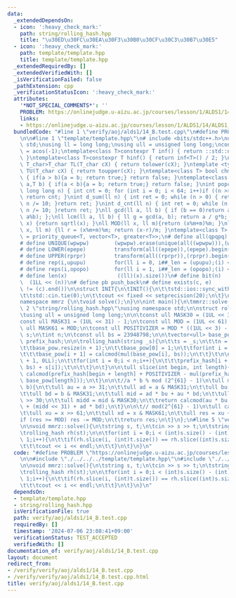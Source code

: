 ```yaml
---
data:
  _extendedDependsOn:
  - icon: ':heavy_check_mark:'
    path: string/rolling_hash.hpp
    title: "\u30ED\u30FC\u30EA\u30F3\u30B0\u30CF\u30C3\u30B7\u30E5"
  - icon: ':heavy_check_mark:'
    path: template/template.hpp
    title: template/template.hpp
  _extendedRequiredBy: []
  _extendedVerifiedWith: []
  _isVerificationFailed: false
  _pathExtension: cpp
  _verificationStatusIcon: ':heavy_check_mark:'
  attributes:
    '*NOT_SPECIAL_COMMENTS*': ''
    PROBLEM: https://onlinejudge.u-aizu.ac.jp/courses/lesson/1/ALDS1/14/ALDS1_14_B
    links:
    - https://onlinejudge.u-aizu.ac.jp/courses/lesson/1/ALDS1/14/ALDS1_14_B
  bundledCode: "#line 1 \"verify/aoj/alds1/14_B.test.cpp\"\n#define PROBLEM \"https://onlinejudge.u-aizu.ac.jp/courses/lesson/1/ALDS1/14/ALDS1_14_B\"\
    \n\n#line 1 \"template/template.hpp\"\n# include <bits/stdc++.h>\nusing namespace\
    \ std;\nusing ll = long long;\nusing ull = unsigned long long;\nconst double pi\
    \ = acos(-1);\ntemplate<class T>constexpr T inf() { return ::std::numeric_limits<T>::max();\
    \ }\ntemplate<class T>constexpr T hinf() { return inf<T>() / 2; }\ntemplate <typename\
    \ T_char>T_char TL(T_char cX) { return tolower(cX); }\ntemplate <typename T_char>T_char\
    \ TU(T_char cX) { return toupper(cX); }\ntemplate<class T> bool chmin(T& a,T b)\
    \ { if(a > b){a = b; return true;} return false; }\ntemplate<class T> bool chmax(T&\
    \ a,T b) { if(a < b){a = b; return true;} return false; }\nint popcnt(unsigned\
    \ long long n) { int cnt = 0; for (int i = 0; i < 64; i++)if ((n >> i) & 1)cnt++;\
    \ return cnt; }\nint d_sum(ll n) { int ret = 0; while (n > 0) { ret += n % 10;\
    \ n /= 10; }return ret; }\nint d_cnt(ll n) { int ret = 0; while (n > 0) { ret++;\
    \ n /= 10; }return ret; }\nll gcd(ll a, ll b) { if (b == 0)return a; return gcd(b,\
    \ a%b); };\nll lcm(ll a, ll b) { ll g = gcd(a, b); return a / g*b; };\nll iroot(ll\
    \ x) {return sqrtl(x); }\nll MOD(ll x, ll m){return (x%m+m)%m; }\nll FLOOR(ll\
    \ x, ll m) {ll r = (x%m+m)%m; return (x-r)/m; }\ntemplate<class T> using dijk\
    \ = priority_queue<T, vector<T>, greater<T>>;\n# define all(qpqpq)           (qpqpq).begin(),(qpqpq).end()\n\
    # define UNIQUE(wpwpw)        (wpwpw).erase(unique(all((wpwpw))),(wpwpw).end())\n\
    # define LOWER(epepe)         transform(all((epepe)),(epepe).begin(),TL<char>)\n\
    # define UPPER(rprpr)         transform(all((rprpr)),(rprpr).begin(),TU<char>)\n\
    # define rep(i,upupu)         for(ll i = 0, i##_len = (upupu);(i) < (i##_len);(i)++)\n\
    # define reps(i,opopo)        for(ll i = 1, i##_len = (opopo);(i) <= (i##_len);(i)++)\n\
    # define len(x)                ((ll)(x).size())\n# define bit(n)             \
    \  (1LL << (n))\n# define pb push_back\n# define exists(c, e)         ((c).find(e)\
    \ != (c).end())\n\nstruct INIT{\n\tINIT(){\n\t\tstd::ios::sync_with_stdio(false);\n\
    \t\tstd::cin.tie(0);\n\t\tcout << fixed << setprecision(20);\n\t}\n}INIT;\n\n\
    namespace mmrz {\n\tvoid solve();\n}\n\nint main(){\n\tmmrz::solve();\n}\n#line\
    \ 2 \"string/rolling_hash.hpp\"\nusing namespace std;\n\nstruct rolling_hash {\n\
    \tusing ull = unsigned long long;\n\n\tconst ull MASK30 = (1UL << 30) - 1;\n\t\
    const ull MASK31 = (1UL << 31) - 1;\n\tconst ull MOD = (1UL << 61) - 1;\n\tconst\
    \ ull MASK61 = MOD;\n\tconst ull POSITIVIZER = MOD * ((1UL << 3) - 1);\n\n\tstring\
    \ s;\n\tint n;\n\tconst ull bs = 23948798;\n\n\tvector<ull> base_pow;\n\tvector<ull>\
    \ prefix_hash;\n\n\trolling_hash(string _s){\n\t\ts = _s;\n\t\tn = int(s.size());\n\
    \t\tbase_pow.resize(n + 1);\n\t\tbase_pow[0] = 1;\n\t\tfor(int i = 0;i < n;i++){\n\
    \t\t\tbase_pow[i + 1] = calcmod(mul(base_pow[i], bs));\n\t\t}\t\n\n\t\tprefix_hash.resize(n\
    \ + 1, 0LL);\n\t\tfor(int i = 0;i < n;i++){\n\t\t\tprefix_hash[i + 1] = calcmod(mul(prefix_hash[i],\
    \ bs) + s[i]);\t\n\t\t}\n\t}\n\n\tull slice(int begin, int length){\n\t\treturn\
    \ calcmod(prefix_hash[begin + length] + POSITIVIZER - mul(prefix_hash[begin],\
    \ base_pow[length]));\n\t}\n\n\t//a * b % mod (2^{61} - 1)\n\tull mul(ull a, ull\
    \ b){\n\t\tull au = a >> 31;\n\t\tull ad = a & MASK31;\n\t\tull bu = b >> 31;\n\
    \t\tull bd = b & MASK31;\n\t\tull mid = ad * bu + au * bd;\n\t\tull midu = mid\
    \ >> 30;\n\t\tull midd = mid & MASK30;\n\t\treturn calcmod(au * bu * 2 + midu\
    \ + (midd << 31) + ad * bd);\n\t}\n\n\t// mod(2^{61} - 1)\n\tull calcmod(ull x){\n\
    \t\tull xu = x >> 61;\n\t\tull xd = x & MASK61;\n\t\tull res = xu + xd;\n\t\t\
    if (res >= MOD) res -= MOD;\n\t\treturn res;\n\t}\n};\n#line 5 \"verify/aoj/alds1/14_B.test.cpp\"\
    \n\nvoid mmrz::solve(){\n\tstring s, t;\n\tcin >> s >> t;\n\tstring st = s + t;\n\
    \trolling_hash rh(st);\n\n\tfor(int i = 0;i < (int)s.size() - (int)t.size() +\
    \ 1;i++){\n\t\tif(rh.slice(i, (int)t.size()) == rh.slice((int)s.size(), (int)t.size())){\n\
    \t\t\tcout << i << endl;\n\t\t}\n\t}\n}\n"
  code: "#define PROBLEM \"https://onlinejudge.u-aizu.ac.jp/courses/lesson/1/ALDS1/14/ALDS1_14_B\"\
    \n\n#include \"./../../../template/template.hpp\"\n#include \"./../../../string/rolling_hash.hpp\"\
    \n\nvoid mmrz::solve(){\n\tstring s, t;\n\tcin >> s >> t;\n\tstring st = s + t;\n\
    \trolling_hash rh(st);\n\n\tfor(int i = 0;i < (int)s.size() - (int)t.size() +\
    \ 1;i++){\n\t\tif(rh.slice(i, (int)t.size()) == rh.slice((int)s.size(), (int)t.size())){\n\
    \t\t\tcout << i << endl;\n\t\t}\n\t}\n}\n"
  dependsOn:
  - template/template.hpp
  - string/rolling_hash.hpp
  isVerificationFile: true
  path: verify/aoj/alds1/14_B.test.cpp
  requiredBy: []
  timestamp: '2024-07-06 23:08:41+09:00'
  verificationStatus: TEST_ACCEPTED
  verifiedWith: []
documentation_of: verify/aoj/alds1/14_B.test.cpp
layout: document
redirect_from:
- /verify/verify/aoj/alds1/14_B.test.cpp
- /verify/verify/aoj/alds1/14_B.test.cpp.html
title: verify/aoj/alds1/14_B.test.cpp
---
```

